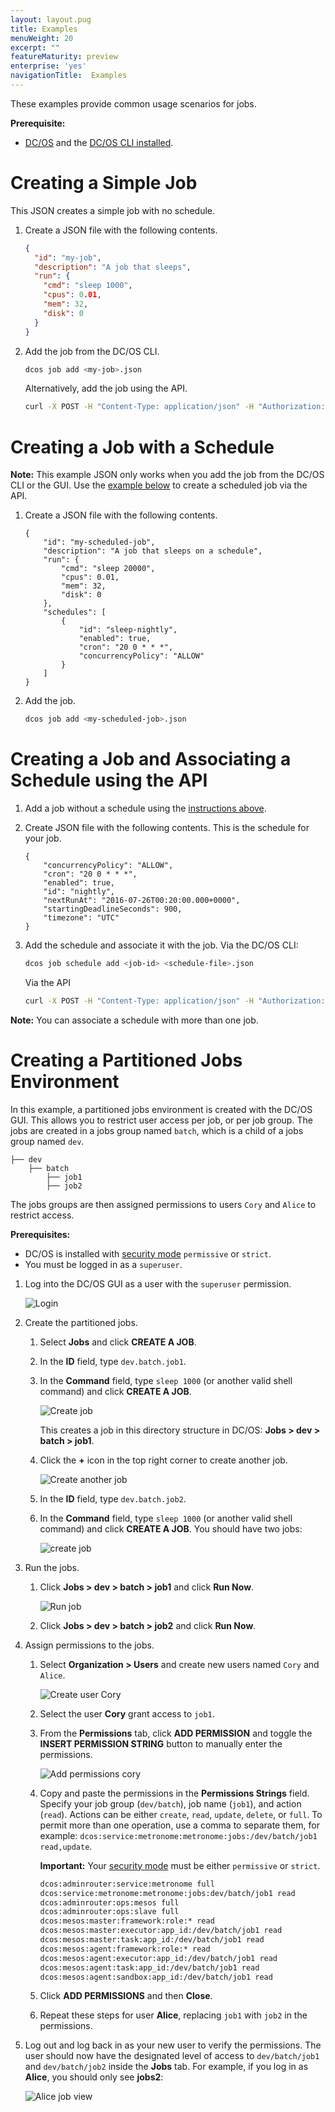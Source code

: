 ```yaml
---
layout: layout.pug
title: Examples
menuWeight: 20
excerpt: ""
featureMaturity: preview
enterprise: 'yes'
navigationTitle:  Examples
---
```


These examples provide common usage scenarios for jobs.

**Prerequisite:**

- [DC/OS](/1.10/installing/) and the [DC/OS CLI installed](/1.10/cli/install/).

# <a name="create-job"></a>Creating a Simple Job

This JSON creates a simple job with no schedule.

1. Create a JSON file with the following contents. 
    ```json
    {
      "id": "my-job",
      "description": "A job that sleeps",
      "run": {
        "cmd": "sleep 1000",
        "cpus": 0.01,
        "mem": 32,
        "disk": 0
      }
    }
    ```

1. Add the job from the DC/OS CLI.
    ```bash
    dcos job add <my-job>.json
    ```
    
    Alternatively, add the job using the API.
    ```bash
    curl -X POST -H "Content-Type: application/json" -H "Authorization: token=$(dcos config show core.dcos_acs_token)" $(dcos config show core.dcos_url)/service/metronome/v1/jobs -d@/Users/<your-username>/<myjob>.json
    ```

# <a name="create-job-schedule"></a>Creating a Job with a Schedule
**Note:** This example JSON only works when you add the job from the DC/OS CLI or the GUI. Use the [example below](#schedule-with-api) to create a scheduled job via the API.

1. Create a JSON file with the following contents.
    ```
    {
        "id": "my-scheduled-job",
        "description": "A job that sleeps on a schedule",
        "run": {
            "cmd": "sleep 20000",
            "cpus": 0.01,
            "mem": 32,
            "disk": 0
        },
        "schedules": [
            {
                "id": "sleep-nightly",
                "enabled": true,
                "cron": "20 0 * * *",
                "concurrencyPolicy": "ALLOW"
            }
        ]
    }
    ```

1. Add the job.
    ```bash
    dcos job add <my-scheduled-job>.json
    ```

# <a name="schedule-with-api"></a>Creating a Job and Associating a Schedule using the API

1. Add a job without a schedule using the [instructions above](#create-job).

1. Create JSON file with the following contents. This is the schedule for your job.

    ```
    {
        "concurrencyPolicy": "ALLOW",
        "cron": "20 0 * * *",
        "enabled": true,
        "id": "nightly",
        "nextRunAt": "2016-07-26T00:20:00.000+0000",
        "startingDeadlineSeconds": 900,
        "timezone": "UTC"
    }
    ```

1. Add the schedule and associate it with the job.
    Via the DC/OS CLI:
    ```bash
    dcos job schedule add <job-id> <schedule-file>.json
    ```

    Via the API
    ```bash
    curl -X POST -H "Content-Type: application/json" -H "Authorization: token=$(dcos config show core.dcos_acs_token)" $(dcos config show core.dcos_url)/service/metronome/v1/jobs/<job-id>/schedules -d@/Users/<your-username>/<schedule-file>.json
    ```
    
**Note:** You can associate a schedule with more than one job.

# Creating a Partitioned Jobs Environment
 
In this example, a partitioned jobs environment is created with the DC/OS GUI. This allows you to restrict user access per job, or per job group. The jobs are created in a jobs group named `batch`, which is a child of a jobs group named `dev`.

```
├── dev
    ├── batch
        ├── job1
        ├── job2
```
        
The jobs groups are then assigned permissions to users `Cory` and `Alice` to restrict access.                 

**Prerequisites:**

- DC/OS is installed with [security mode](/1.10/security/#security-modes) `permissive` or `strict`.
- You must be logged in as a `superuser`.

1. Log into the DC/OS GUI as a user with the `superuser` permission.

   ![Login](/1.10/img/gui-installer-login-ee.gif)

1.  Create the partitioned jobs.

    1.  Select **Jobs** and click **CREATE A JOB**.
    1.  In the **ID** field, type `dev.batch.job1`. 
    1.  In the **Command** field, type `sleep 1000` (or another valid shell command) and click **CREATE A JOB**.
    
        ![Create job](/1.10/img/job-ex1.png)
        
        This creates a job in this directory structure in DC/OS: **Jobs > dev > batch > job1**.
        
    1.  Click the **+** icon in the top right corner to create another job.
    
        ![Create another job](/1.10/img/job-ex2.png)
        
    1.  In the **ID** field, type `dev.batch.job2`. 
    1.  In the **Command** field, type `sleep 1000` (or another valid shell command) and click **CREATE A JOB**. You should have two jobs:
    
        ![create job](/1.10/img/job-ex3.png)

1.  Run the jobs.
 
    1.  Click **Jobs > dev > batch > job1** and click **Run Now**.
    
        ![Run job](/1.10/img/job-ex4.png)
        
    1.  Click **Jobs > dev > batch > job2** and click **Run Now**.

1.  Assign permissions to the jobs.

    1.  Select **Organization > Users** and create new users named `Cory` and `Alice`.  
            
        ![Create user Cory](/1.10/img/service-group3.png)
    
    1.  Select the user **Cory** grant access to `job1`.
    1.  From the **Permissions** tab, click **ADD PERMISSION** and toggle the **INSERT PERMISSION STRING** button to manually enter the permissions.
    
        ![Add permissions cory](/1.10/img/job-ex5.png)
        
    1.  Copy and paste the permissions in the **Permissions Strings** field. Specify your job group (`dev/batch`), job name (`job1`), and action (`read`). Actions can be either `create`, `read`, `update`, `delete`, or `full`. To permit more than one operation, use a comma to separate them, for example: `dcos:service:metronome:metronome:jobs:/dev/batch/job1 read,update`.
    
        **Important:** Your [security mode](/1.10/security/#security-modes) must be either `permissive` or `strict`.
        
        ```bash
        dcos:adminrouter:service:metronome full
        dcos:service:metronome:metronome:jobs:dev/batch/job1 read
        dcos:adminrouter:ops:mesos full
        dcos:adminrouter:ops:slave full
        dcos:mesos:master:framework:role:* read
        dcos:mesos:master:executor:app_id:/dev/batch/job1 read
        dcos:mesos:master:task:app_id:/dev/batch/job1 read
        dcos:mesos:agent:framework:role:* read
        dcos:mesos:agent:executor:app_id:/dev/batch/job1 read
        dcos:mesos:agent:task:app_id:/dev/batch/job1 read
        dcos:mesos:agent:sandbox:app_id:/dev/batch/job1 read
        ``` 
    1.  Click **ADD PERMISSIONS** and then **Close**.
    1.  Repeat these steps for user **Alice**, replacing `job1` with `job2` in the permissions.

1. Log out and log back in as your new user to verify the permissions. The user should now have the designated level of access to `dev/batch/job1` and `dev/batch/job2` inside the **Jobs** tab. For example, if you log in as **Alice**, you should only see **jobs2**:

    ![Alice job view](/1.10/img/job-ex6.png)
